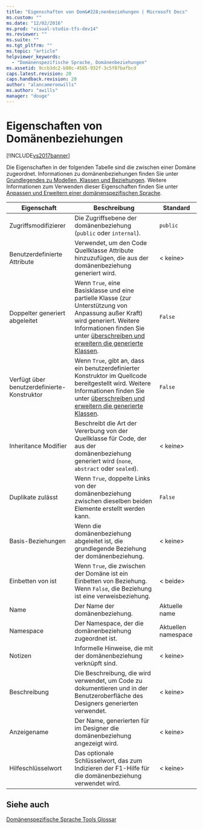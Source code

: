 ```yaml
---
title: "Eigenschaften von Dom&#228;nenbeziehungen | Microsoft Docs"
ms.custom: ""
ms.date: "12/02/2016"
ms.prod: "visual-studio-tfs-dev14"
ms.reviewer: ""
ms.suite: ""
ms.tgt_pltfrm: ""
ms.topic: "article"
helpviewer_keywords: 
  - "Domänenspezifische Sprache, Domänenbeziehungen"
ms.assetid: 9ccb3dc2-b80c-4585-932f-3c5f87bafbcd
caps.latest.revision: 20
caps.handback.revision: 20
author: "alancameronwills"
ms.author: "awills"
manager: "douge"
---
```

# Eigenschaften von Dom&#228;nenbeziehungen
[!INCLUDE[vs2017banner](../code-quality/includes/vs2017banner.md)]

Die Eigenschaften in der folgenden Tabelle sind die zwischen einer Domäne zugeordnet. Informationen zu domänenbeziehungen finden Sie unter [Grundlegendes zu Modellen, Klassen und Beziehungen](../modeling/understanding-models-classes-and-relationships.md). Weitere Informationen zum Verwenden dieser Eigenschaften finden Sie unter [Anpassen und Erweitern einer domänenspezifischen Sprache](../modeling/customizing-and-extending-a-domain-specific-language.md).  
  
|Eigenschaft|Beschreibung|Standard|  
|--------------|-----------------|-------------|  
|Zugriffsmodifizierer|Die Zugriffsebene der domänenbeziehung (`public` oder `internal`).|`public`|  
|Benutzerdefinierte Attribute|Verwendet, um den Code Quellklasse Attribute hinzuzufügen, die aus der domänenbeziehung generiert wird.|\< keine>|  
|Doppelter generiert abgeleitet|Wenn `True`, eine Basisklasse und eine partielle Klasse (zur Unterstützung von Anpassung außer Kraft) wird generiert. Weitere Informationen finden Sie unter [überschreiben und erweitern die generierte Klassen](../modeling/overriding-and-extending-the-generated-classes.md).|`False`|  
|Verfügt über benutzerdefinierte-Konstruktor|Wenn `True`, gibt an, dass ein benutzerdefinierter Konstruktor im Quellcode bereitgestellt wird. Weitere Informationen finden Sie unter [überschreiben und erweitern die generierte Klassen](../modeling/overriding-and-extending-the-generated-classes.md).|`False`|  
|Inheritance Modifier|Beschreibt die Art der Vererbung von der Quellklasse für Code, der aus der domänenbeziehung generiert wird (`none`, `abstract` oder `sealed`).|\< keine>|  
|Duplikate zulässt|Wenn `True`, doppelte Links von der domänenbeziehung zwischen dieselben beiden Elemente erstellt werden kann.|`False`|  
|Basis-Beziehungen|Wenn die domänenbeziehung abgeleitet ist, die grundlegende Beziehung der domänenbeziehung.|\< keine>|  
|Einbetten von ist|Wenn `True`, die zwischen der Domäne ist ein Einbetten von Beziehung. Wenn `False`, die Beziehung ist eine verweisbeziehung.|\< beide>|  
|Name|Der Name der domänenbeziehung.|Aktuelle name|  
|Namespace|Der Namespace, der die domänenbeziehung zugeordnet ist.|Aktuellen namespace|  
|Notizen|Informelle Hinweise, die mit der domänenbeziehung verknüpft sind.|\< keine>|  
|Beschreibung|Die Beschreibung, die wird verwendet, um Code zu dokumentieren und in der Benutzeroberfläche des Designers generierten verwendet.|\< keine>|  
|Anzeigename|Der Name, generierten für im Designer die domänenbeziehung angezeigt wird.|\< keine>|  
|Hilfeschlüsselwort|Das optionale Schlüsselwort, das zum Indizieren der F1-Hilfe für die domänenbeziehung verwendet wird.|\< keine>|  
  
## <a name="see-also"></a>Siehe auch  
 [Domänenspezifische Sprache Tools Glossar](http://msdn.microsoft.com/de-de/ca5e84cb-a315-465c-be24-76aa3df276aa)